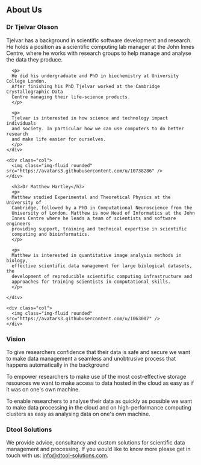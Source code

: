 <div class="container">
  <h2>About Us</h2>


  <div class="row my-5">
    <div class="col">
      <h3>Dr Tjelvar Olsson</h3>
      <p>
      Tjelvar has a background in scientific software development and research.  He
      holds a position as a scientific computing lab manager at the John Innes
      Centre, where he works with research groups to help manage and analyse the
      data they produce.
      </p>

      <p>
      He did his undergraduate and PhD in biochemistry at University College London.
      After finishing his PhD Tjelvar worked at the Cambridge Crystallographic Data
      Centre managing their life-science products.
      </p>

      <p>
      Tjelvar is interested in how science and technology impact individuals
      and society. In particular how we can use computers to do better research
      and make life easier for ourselves.
      </p>
    </div>

    <div class="col">
      <img class="img-fluid rounded" src="https://avatars3.githubusercontent.com/u/10738286" />
    </div>

  </div>


  <div class="row my-5">
    <div class="col">

      <h3>Dr Matthew Hartley</h3>
      <p>
      Matthew studied Experimental and Theoretical Physics at the University of
      Cambridge, followed by a PhD in Computational Neuroscience from the
      University of London. Matthew is now Head of Informatics at the John
      Innes Centre where he leads a team of scientists and software engineers
      providing support, training and technical expertise in scientific
      computing and bioinformatics.
      </p>

      <p>
      Matthew is interested in quantitative image analysis methods in biology,
      effective scientific data management for large biological datasets, the
      development of reproducible scientific computing infrastructure and
      approaches for training scientists in computational skills.
      </p>

    </div>

    <div class="col">
      <img class="img-fluid rounded" src="https://avatars3.githubusercontent.com/u/1063007" />
    </div>

  </div>


  <h3>Vision</h3>

  <p>
  To give researchers confidence that their data is safe and secure we want to
  make data management a seamless and unobtrusive process that happens
  automatically in the background
  </p>

  <p>
  To empower researchers to make use of the most cost-effective storage
  resources we want to make access to data hosted
  in the cloud as easy as if it was on one's own machine.
  </p>

  <p>
  To enable researchers to analyse their data as quickly as possible we want to
  make data processing in the cloud and on high-performance computing clusters
  as easy as analysing data on one's own machine.
  </p>


  <h3>Dtool Solutions</h3>

  <p>
  We provide advice, consultancy and custom solutions for scientific
  data management and processing.
  If you would like to know more please get in touch with us:
    <a href="mailto:info@dtool-solutions.com">info@dtool-solutions.com</a>.
  </p>

</div>
